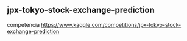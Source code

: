 ## jpx-tokyo-stock-exchange-prediction

competencia https://www.kaggle.com/competitions/jpx-tokyo-stock-exchange-prediction
